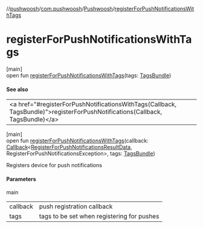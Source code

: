 //[pushwoosh](../../../index.md)/[com.pushwoosh](../index.md)/[Pushwoosh](index.md)/[registerForPushNotificationsWithTags](register-for-push-notifications-with-tags.md)

# registerForPushNotificationsWithTags

[main]\
open fun [registerForPushNotificationsWithTags](register-for-push-notifications-with-tags.md)(tags: [TagsBundle](../../com.pushwoosh.tags/-tags-bundle/index.md))

#### See also

| |
|---|
| &lt;a href=&quot;#registerForPushNotificationsWithTags(Callback, TagsBundle)&quot;&gt;registerForPushNotifications(Callback, TagsBundle)&lt;/a&gt; |

[main]\
open fun [registerForPushNotificationsWithTags](register-for-push-notifications-with-tags.md)(callback: [Callback](../../com.pushwoosh.function/-callback/index.md)&lt;[RegisterForPushNotificationsResultData](../-register-for-push-notifications-result-data/index.md), RegisterForPushNotificationsException&gt;, tags: [TagsBundle](../../com.pushwoosh.tags/-tags-bundle/index.md))

Registers device for push notifications

#### Parameters

main

| | |
|---|---|
| callback | push registration callback |
| tags | tags to be set when registering for pushes |
